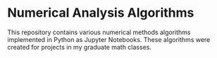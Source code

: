 # Numerical Analysis Algorithms

This repository contains various numerical methods algorithms implemented in Python as Jupyter Notebooks. These algorithms were created for projects in my graduate math classes.
